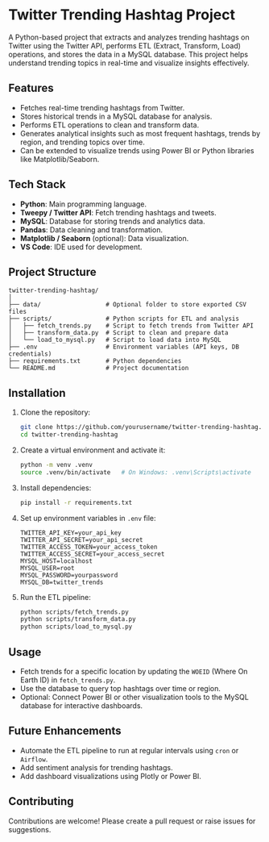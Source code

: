 
# Twitter Trending Hashtag Project

A Python-based project that extracts and analyzes trending hashtags on Twitter using the Twitter API, performs ETL (Extract, Transform, Load) operations, and stores the data in a MySQL database. This project helps understand trending topics in real-time and visualize insights effectively.

## Features

* Fetches real-time trending hashtags from Twitter.
* Stores historical trends in a MySQL database for analysis.
* Performs ETL operations to clean and transform data.
* Generates analytical insights such as most frequent hashtags, trends by region, and trending topics over time.
* Can be extended to visualize trends using Power BI or Python libraries like Matplotlib/Seaborn.

## Tech Stack

* **Python**: Main programming language.
* **Tweepy / Twitter API**: Fetch trending hashtags and tweets.
* **MySQL**: Database for storing trends and analytics data.
* **Pandas**: Data cleaning and transformation.
* **Matplotlib / Seaborn** (optional): Data visualization.
* **VS Code**: IDE used for development.

## Project Structure

```
twitter-trending-hashtag/
│
├── data/                  # Optional folder to store exported CSV files
├── scripts/               # Python scripts for ETL and analysis
│   ├── fetch_trends.py    # Script to fetch trends from Twitter API
│   ├── transform_data.py  # Script to clean and prepare data
│   └── load_to_mysql.py   # Script to load data into MySQL
├── .env                   # Environment variables (API keys, DB credentials)
├── requirements.txt       # Python dependencies
└── README.md              # Project documentation
```

## Installation

1. Clone the repository:

   ```bash
   git clone https://github.com/yourusername/twitter-trending-hashtag.git
   cd twitter-trending-hashtag
   ```

2. Create a virtual environment and activate it:

   ```bash
   python -m venv .venv
   source .venv/bin/activate   # On Windows: .venv\Scripts\activate
   ```

3. Install dependencies:

   ```bash
   pip install -r requirements.txt
   ```

4. Set up environment variables in `.env` file:

   ```
   TWITTER_API_KEY=your_api_key
   TWITTER_API_SECRET=your_api_secret
   TWITTER_ACCESS_TOKEN=your_access_token
   TWITTER_ACCESS_SECRET=your_access_secret
   MYSQL_HOST=localhost
   MYSQL_USER=root
   MYSQL_PASSWORD=yourpassword
   MYSQL_DB=twitter_trends
   ```

5. Run the ETL pipeline:

   ```bash
   python scripts/fetch_trends.py
   python scripts/transform_data.py
   python scripts/load_to_mysql.py
   ```

## Usage

* Fetch trends for a specific location by updating the `WOEID` (Where On Earth ID) in `fetch_trends.py`.
* Use the database to query top hashtags over time or region.
* Optional: Connect Power BI or other visualization tools to the MySQL database for interactive dashboards.

## Future Enhancements

* Automate the ETL pipeline to run at regular intervals using `cron` or `Airflow`.
* Add sentiment analysis for trending hashtags.
* Add dashboard visualizations using Plotly or Power BI.

## Contributing

Contributions are welcome! Please create a pull request or raise issues for suggestions.


